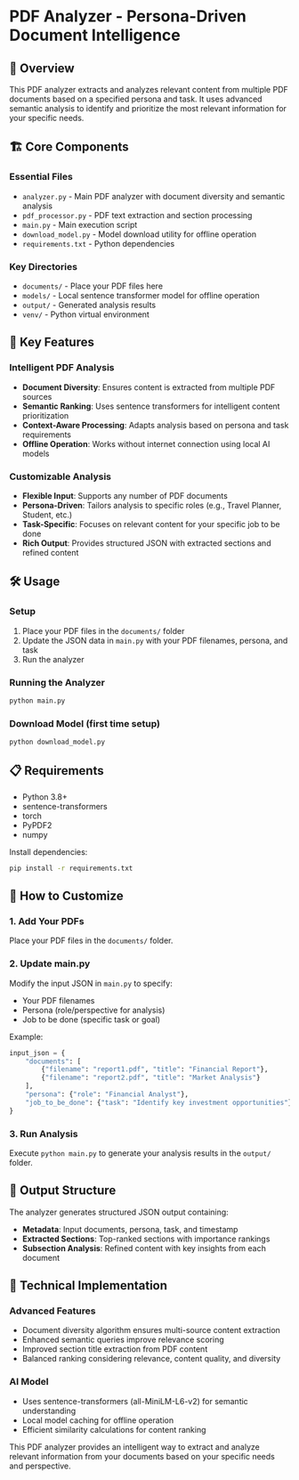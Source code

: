 # PDF Analyzer - Persona-Driven Document Intelligence

## 🎯 Overview

This PDF analyzer extracts and analyzes relevant content from multiple PDF documents based on a specified persona and task. It uses advanced semantic analysis to identify and prioritize the most relevant information for your specific needs.

## 🏗️ Core Components

### Essential Files
- `analyzer.py` - Main PDF analyzer with document diversity and semantic analysis
- `pdf_processor.py` - PDF text extraction and section processing
- `main.py` - Main execution script
- `download_model.py` - Model download utility for offline operation
- `requirements.txt` - Python dependencies

### Key Directories
- `documents/` - Place your PDF files here
- `models/` - Local sentence transformer model for offline operation
- `output/` - Generated analysis results
- `venv/` - Python virtual environment

## 🚀 Key Features

### Intelligent PDF Analysis
- **Document Diversity**: Ensures content is extracted from multiple PDF sources
- **Semantic Ranking**: Uses sentence transformers for intelligent content prioritization
- **Context-Aware Processing**: Adapts analysis based on persona and task requirements
- **Offline Operation**: Works without internet connection using local AI models

### Customizable Analysis
- **Flexible Input**: Supports any number of PDF documents
- **Persona-Driven**: Tailors analysis to specific roles (e.g., Travel Planner, Student, etc.)
- **Task-Specific**: Focuses on relevant content for your specific job to be done
- **Rich Output**: Provides structured JSON with extracted sections and refined content

## 🛠️ Usage

### Setup
1. Place your PDF files in the `documents/` folder
2. Update the JSON data in `main.py` with your PDF filenames, persona, and task
3. Run the analyzer

### Running the Analyzer
```bash
python main.py
```

### Download Model (first time setup)
```bash
python download_model.py
```

## 📋 Requirements

- Python 3.8+
- sentence-transformers
- torch
- PyPDF2
- numpy

Install dependencies:
```bash
pip install -r requirements.txt
```

## 🎨 How to Customize

### 1. Add Your PDFs
Place your PDF files in the `documents/` folder.

### 2. Update main.py
Modify the input JSON in `main.py` to specify:
- Your PDF filenames
- Persona (role/perspective for analysis)
- Job to be done (specific task or goal)

Example:
```python
input_json = {
    "documents": [
        {"filename": "report1.pdf", "title": "Financial Report"},
        {"filename": "report2.pdf", "title": "Market Analysis"}
    ],
    "persona": {"role": "Financial Analyst"},
    "job_to_be_done": {"task": "Identify key investment opportunities"}
}
```

### 3. Run Analysis
Execute `python main.py` to generate your analysis results in the `output/` folder.

## 📝 Output Structure

The analyzer generates structured JSON output containing:
- **Metadata**: Input documents, persona, task, and timestamp
- **Extracted Sections**: Top-ranked sections with importance rankings
- **Subsection Analysis**: Refined content with key insights from each document

## 🎯 Technical Implementation

### Advanced Features
- Document diversity algorithm ensures multi-source content extraction
- Enhanced semantic queries improve relevance scoring
- Improved section title extraction from PDF content
- Balanced ranking considering relevance, content quality, and diversity

### AI Model
- Uses sentence-transformers (all-MiniLM-L6-v2) for semantic understanding
- Local model caching for offline operation
- Efficient similarity calculations for content ranking

This PDF analyzer provides an intelligent way to extract and analyze relevant information from your documents based on your specific needs and perspective.
